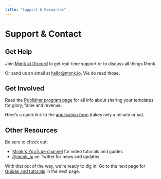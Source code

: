 ```yaml
---
title: "Support & Resources"
---
```


# Support & Contact

## Get Help

Join [Monk at Discord](https://discord.gg/WxDzaKe) to get real-time support or to discuss all things Monk.

Or send us an email at <hello@monk.io>. We do read those.

## Get Involved

Read the [Publisher program page](publishers.md) for all info about sharing your templates for glory, fame and revenue.

Here's a quick link to the [application form](https://monk-io.typeform.com/to/SCkHZKPE) (takes only a minute or so).

## Other Resources

Be sure to check out:

- [Monk's YouTube channel](https://www.youtube.com/channel/UCtVa9hzta_6huDd7k5D6Cxw) for video tutorials and guides
- [@monk_io](https://twitter.com/monk_io) on Twitter for news and updates

With that out of the way, we're ready to dig in! Go to the next page for [Guides and tutorials](running-templates.md) in the next page.